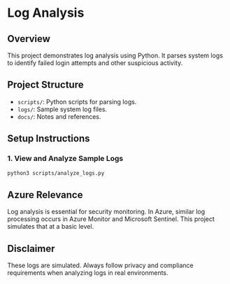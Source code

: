 # Log Analysis

## Overview

This project demonstrates log analysis using Python. It parses system logs to identify failed login attempts and other suspicious activity.

## Project Structure

- `scripts/`: Python scripts for parsing logs.
- `logs/`: Sample system log files.
- `docs/`: Notes and references.

## Setup Instructions

### 1. View and Analyze Sample Logs

```bash
python3 scripts/analyze_logs.py
```

## Azure Relevance

Log analysis is essential for security monitoring. In Azure, similar log processing occurs in Azure Monitor and Microsoft Sentinel. This project simulates that at a basic level.

## Disclaimer

These logs are simulated. Always follow privacy and compliance requirements when analyzing logs in real environments.
